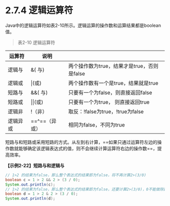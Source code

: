 # 2.7.4 逻辑运算符

   Java中的逻辑运算符如表2-10所示。逻辑运算的操作数和运算结果都是boolean值。

> 表2-10 逻辑运算符

| 运算符   | 说明          |                                             |
| -------- | ------------- | ------------------------------------------- |
| 逻辑与   | &( 与)        | 两个操作数为true，结果才是true，否则是false |
| 逻辑或   | \|(或)        | 两个操作数有一个是true，结果就是true        |
| 短路与   | &&( 与)       | 只要有一个为false，则直接返回false          |
| 短路或   | \|\|(或)      | 只要有一个为true， 则直接返回true           |
| 逻辑非   | !（非）       | 取反：!false为true，!true为false            |
| 逻辑异或 | ==^==（异或） | 相同为false，不同为true                     |

   短路与和短路或采用短路的方式。从左到右计算，==如果只通过运算符左边的操作数就能够确定该逻辑表达式的值，则不会继续计算运算符右边的操作数==，提高效率。

**【示例2-22】短路与和逻辑与**

```java
// 1>2 的结果为false，那么整个表达式的结果即为false，将不再计算2>(3/0)
boolean c = 1 > 2 && 2 > (3 / 0);
System.out.println(c);
// 1>2 的结果为false，那么整个表达式的结果即为false，还要计算2>(3/0)，0不能做除数，// 会输出异常信息
boolean d = 1 > 2 & 2 > (3 / 0);
System.out.println(d);
```